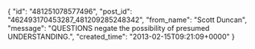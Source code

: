  {
   "id": "481251078577496",
   "post_id": "462493170453287_481209285248342",
   "from_name": "Scott Duncan",
   "message": "QUESTIONS negate the possibility of presumed UNDERSTANDING.",
   "created_time": "2013-02-15T09:21:09+0000"
 }
